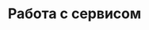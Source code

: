 ---
slug: "/post134"
title: "Работа с сервисом"
metaTitle: "Syntax Highlighting is the meta title tag for this page"
metaDescription: "This is the meta description for this page"
---
